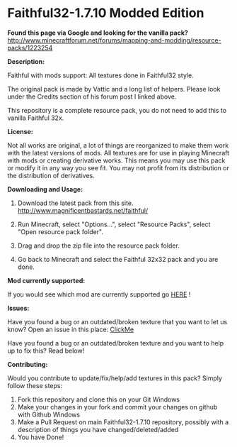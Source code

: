 Faithful32-1.7.10 Modded Edition
=================

**Found this page via Google and looking for the vanilla pack?**  http://www.minecraftforum.net/forums/mapping-and-modding/resource-packs/1223254

**Description:**

Faithful with mods support: All textures done in Faithful32 style.

The original pack is made by Vattic and a long list of helpers. Please look under the Credits section of his forum post I linked above.

This repository is a complete resource pack, you do not need to add this to vanilla Faithful 32x.

**License:**

Not all works are original, a lot of things are reorganized to make them work with the latest versions of mods.
All textures are for use in playing Minecraft with mods or creating derivative works.
This means you may use this pack or modify it in any way you see fit. You may not profit from its distribution or the distribution of derivatives.

**Downloading and Usage:**

1) Download the latest pack from this site. http://www.magnificentbastards.net/faithful/

2) Run Minecraft, select "Options...", select "Resource Packs", select "Open resource pack folder".

3) Drag and drop the zip file into the resource pack folder.

4) Go back to Minecraft and select the Faithful 32x32 pack and you are done.

**Mod currently supported:**

If you would see which mod are currently supported go [HERE](https://github.com/F32Organization/Faithful32-1.7.10/tree/master/MODSUPPORTED.md) !

**Issues:**

Have you found a bug or an outdated/broken texture that you want to let us know? Open an issue in this place: [ClickMe](https://github.com/F32Organization/Faithful32-1.7.10/issues)

Have you found a bug or an outdated/broken texture and you want to help up to fix this? Read below!

**Contributing:**

Would you contribute to update/fix/help/add textures in this pack? Simply follow these steps:

1) Fork this repository and clone this on your Git Windows
2) Make your changes in your fork and commit your changes on github with Github Windows
3) Make a Pull Request on main Faithful32-1.7.10 repository, possibly with a description of things you have changed/deleted/added
4) You have Done!
